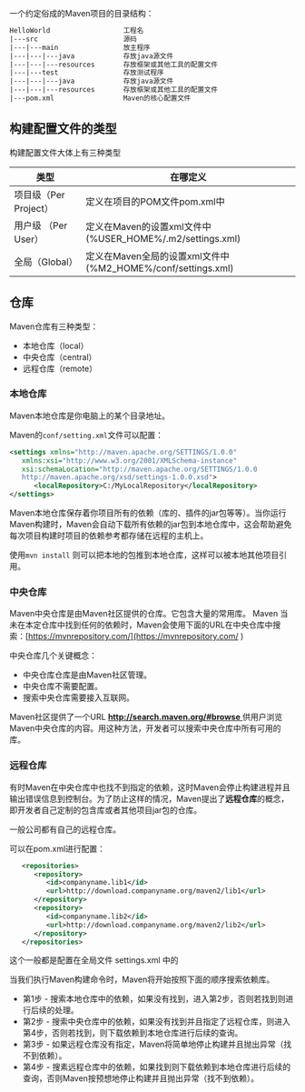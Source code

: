 一个约定俗成的Maven项目的目录结构：

```xml
HelloWorld					工程名
|---src						源码
|---|---main				放主程序
|---|---|---java			存放java源文件
|---|---|---resources		存放框架或其他工具的配置文件
|---|---test				存放测试程序
|---|---|---java			存放java源文件
|---|---|---resources		存放框架或其他工具的配置文件
|---pom.xml					Maven的核心配置文件
```

## 构建配置文件的类型

构建配置文件大体上有三种类型

| 类型                  | 在哪定义                                                     |
| --------------------- | ------------------------------------------------------------ |
| 项目级（Per Project） | 定义在项目的POM文件pom.xml中                                 |
| 用户级 （Per User）   | 定义在Maven的设置xml文件中 (%USER_HOME%/.m2/settings.xml)    |
| 全局（Global）        | 定义在Maven全局的设置xml文件中 (%M2_HOME%/conf/settings.xml) |

## 仓库

Maven仓库有三种类型：

- 本地仓库（local）
- 中央仓库（central）
- 远程仓库（remote）

### 本地仓库

Maven本地仓库是你电脑上的某个目录地址。

Maven的`conf/setting.xml`文件可以配置：

```xml
<settings xmlns="http://maven.apache.org/SETTINGS/1.0.0"
   xmlns:xsi="http://www.w3.org/2001/XMLSchema-instance"
   xsi:schemaLocation="http://maven.apache.org/SETTINGS/1.0.0 
   http://maven.apache.org/xsd/settings-1.0.0.xsd">
      <localRepository>C:/MyLocalRepository</localRepository>
</settings>
```

Maven本地仓库保存着你项目所有的依赖（库的、插件的jar包等等）。当你运行Maven构建时，Maven会自动下载所有依赖的jar包到本地仓库中，这会帮助避免每次项目构建时项目的依赖参考都存储在远程的主机上。

使用`mvn install` 则可以把本地的包推到本地仓库，这样可以被本地其他项目引用。

### 中央仓库

Maven中央仓库是由Maven社区提供的仓库。它包含大量的常用库。 Maven 当未在本定仓库中找到任何的依赖时，Maven会使用下面的URL在中央仓库中搜索：[https://mvnrepository.com/](https://mvnrepository.com/ ) 

中央仓库几个关键概念：

- 中央仓库仓库是由Maven社区管理。　
- 中央仓库不需要配置。
- 搜索中央仓库需要接入互联网。

Maven社区提供了一个URL [**http://search.maven.org/#browse** ](http://search.maven.org/#browse)供用户浏览Maven中央仓库的内容。用这种方法，开发者可以搜索中央仓库中所有可用的库。

### 远程仓库

有时Maven在中央仓库中也找不到指定的依赖，这时Maven会停止构建进程并且输出错误信息到控制台。为了防止这样的情况，Maven提出了**远程仓库**的概念，即开发者自己定制的包含库或者其他项目jar包的仓库。

一般公司都有自己的远程仓库。

可以在pom.xml进行配置：

```xml
   <repositories>
      <repository>
         <id>companyname.lib1</id>
         <url>http://download.companyname.org/maven2/lib1</url>
      </repository>
      <repository>
         <id>companyname.lib2</id>
         <url>http://download.companyname.org/maven2/lib2</url>
      </repository>
   </repositories>
```

这个一般都是配置在全局文件 settings.xml 中的 	



当我们执行Maven构建命令时，Maven将开始按照下面的顺序搜索依赖库。

- 第1步 - 搜索本地仓库中的依赖，如果没有找到，进入第2步，否则若找到则进行后续的处理。
- 第2步 - 搜索中央仓库中的依赖，如果没有找到并且指定了远程仓库，则进入第4步，否则若找到，则下载依赖到本地仓库进行后续的查询。
- 第3步 - 如果远程仓库没有指定，Maven将简单地停止构建并且抛出异常（找不到依赖）。
- 第4步 - 搜素远程仓库中的依赖，如果找到则下载依赖到本地仓库进行后续的查询，否则Maven按预想地停止构建并且抛出异常（找不到依赖）。



